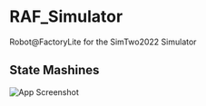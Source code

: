 # RAF_Simulator
Robot@FactoryLite for the SimTwo2022 Simulator

## State Mashines

![App Screenshot](/RAF_Simulator/States/main.png?raw=true "Main State")
